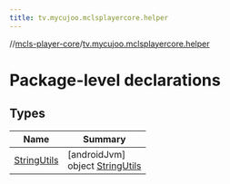 ```yaml
---
title: tv.mycujoo.mclsplayercore.helper
---
```

//[mcls-player-core](../../index.html)/[tv.mycujoo.mclsplayercore.helper](index.html)



# Package-level declarations



## Types


| Name | Summary |
|---|---|
| [StringUtils](-string-utils/index.html) | [androidJvm]<br>object [StringUtils](-string-utils/index.html) |


